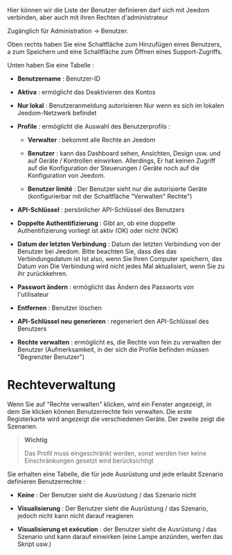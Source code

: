 Hier können wir die Liste der Benutzer definieren
darf sich mit Jeedom verbinden, aber auch mit ihren Rechten
d'administrateur

Zugänglich für Administration → Benutzer.

Oben rechts haben Sie eine Schaltfläche zum Hinzufügen eines Benutzers, a
zum Speichern und eine Schaltfläche zum Öffnen eines Support-Zugriffs.

Unten haben Sie eine Tabelle :

-   **Benutzername** : Benutzer-ID

-   **Aktiva** : ermöglicht das Deaktivieren des Kontos

-   **Nur lokal** : Benutzeranmeldung autorisieren
    Nur wenn es sich im lokalen Jeedom-Netzwerk befindet

-   **Profile** : ermöglicht die Auswahl des Benutzerprofils :

    -   **Verwalter** : bekommt alle Rechte an Jeedom

    -   **Benutzer** : kann das Dashboard sehen, Ansichten,
        Design usw. und auf Geräte / Kontrollen einwirken. Allerdings,
        Er hat keinen Zugriff auf die Konfiguration der Steuerungen / Geräte
        noch auf die Konfiguration von Jeedom.

    -   **Benutzer limité** : Der Benutzer sieht nur die
        autorisierte Geräte (konfigurierbar mit der Schaltfläche &quot;Verwalten&quot;
        Rechte")

-   **API-Schlüssel** : persönlicher API-Schlüssel des Benutzers

-   **Doppelte Authentifizierung** : Gibt an, ob eine doppelte Authentifizierung vorliegt
    ist aktiv (OK) oder nicht (NOK)

-   **Datum der letzten Verbindung** : Datum der letzten Verbindung von
    der Benutzer bei Jeedom. Bitte beachten Sie, dass dies das Verbindungsdatum ist
    Ist also, wenn Sie Ihren Computer speichern, das Datum von
    Die Verbindung wird nicht jedes Mal aktualisiert, wenn Sie zu ihr zurückkehren.

-   **Passwort ändern** : ermöglicht das Ändern des Passworts von
    l'utilisateur

-   **Entfernen** : Benutzer löschen

-   **API-Schlüssel neu generieren** : regeneriert den API-Schlüssel des Benutzers

-   **Rechte verwalten** : ermöglicht es, die Rechte von fein zu verwalten
    der Benutzer (Aufmerksamkeit, in der sich die Profile befinden müssen
    "Begrenzter Benutzer")

Rechteverwaltung 
==================

Wenn Sie auf &quot;Rechte verwalten&quot; klicken, wird ein Fenster angezeigt, in dem Sie klicken können
Benutzerrechte fein verwalten. Die erste Registerkarte wird angezeigt
die verschiedenen Geräte. Der zweite zeigt die Szenarien.

> **Wichtig**
>
> Das Profil muss eingeschränkt werden, sonst werden hier keine Einschränkungen gesetzt
> wird berücksichtigt

Sie erhalten eine Tabelle, die für jede Ausrüstung und jede erlaubt
Szenario definieren Benutzerrechte :

-   **Keine** : Der Benutzer sieht die Ausrüstung / das Szenario nicht

-   **Visualisierung** : Der Benutzer sieht die Ausrüstung / das Szenario, jedoch nicht
    kann nicht darauf reagieren

-   **Visualisierung et exécution** : der Benutzer sieht
    die Ausrüstung / das Szenario und kann darauf einwirken (eine Lampe anzünden, werfen
    das Skript usw.)



